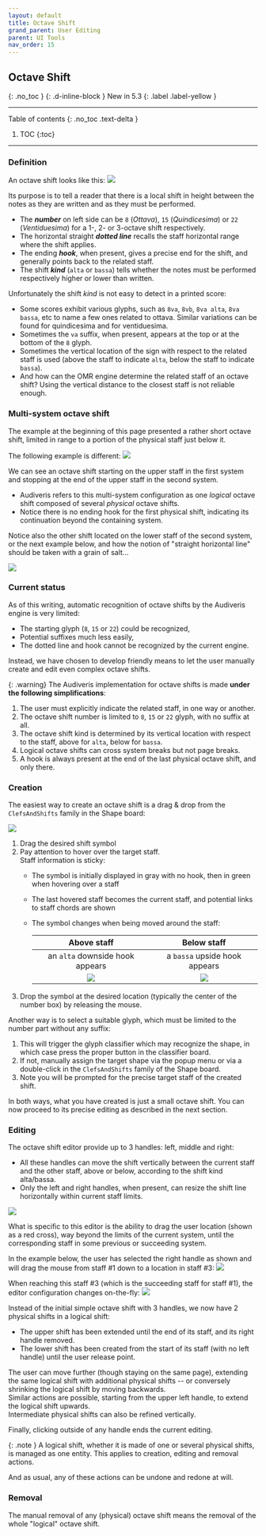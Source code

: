 ```yaml
---
layout: default
title: Octave Shift
grand_parent: User Editing
parent: UI Tools
nav_order: 15
---
```

## Octave Shift
{: .no_toc }
{: .d-inline-block }
New in 5.3
{: .label .label-yellow }

---
Table of contents
{: .no_toc .text-delta }

1. TOC
{:toc}
---

### Definition

An octave shift looks like this:
![](../assets/images/octave_shift.png)

Its purpose is to tell a reader that there is a local shift in height between the notes
as they are written and as they must be performed.
- The _**number**_ on left side can be `8` (_Ottava_), `15` (_Quindicesima_) or
`22` (_Ventiduesima_) for a 1-, 2- or 3-octave shift respectively.
- The horizontal straight _**dotted line**_ recalls the staff horizontal range where the shift applies.
- The ending _**hook**_, when present, gives a precise end for the shift,
and generally points back to the related staff.
- The shift _**kind**_ (`alta` or `bassa`) tells whether the notes must be performed  respectively
higher or lower than written.

Unfortunately the shift *kind* is not easy to detect in a printed score:
- Some scores exhibit various glyphs, such as `8va`, `8vb`, `8va alta`, `8va bassa`, etc
to name a few ones related to ottava.
  Similar variations can be found for quindicesima and for ventiduesima.
- Sometimes the `va` suffix, when present, appears at the top or at the bottom of the `8` glyph.
- Sometimes the vertical location of the sign with respect to the related staff is used
  (above the staff to indicate `alta`, below the staff to indicate `bassa`).
- And how can the OMR engine determine the related staff of an octave shift?
  Using the vertical distance to the closest staff is not reliable enough.

### Multi-system octave shift

The example at the beginning of this page presented a rather short octave shift,
limited in range to a portion of the physical staff just below it.

The following example is different:
![](../assets/images/octave_shift_multi.png)

We can see an octave shift starting on the upper staff in the first system and stopping at the end of the upper
staff in the second system.
- Audiveris refers to this multi-system configuration as one _logical_ octave shift composed of
several _physical_ octave shifts.
- Notice there is no ending hook for the first physical shift, indicating its continuation
beyond the containing system.

Notice also the other shift located on the lower staff of the second system, or the next example below, and how the notion of "straight horizontal line" should be taken with a grain of salt...

![](../assets/images/octave_shift_stairs.png)

### Current status

As of this writing, automatic recognition of octave shifts by the Audiveris engine is very limited:
- The starting glyph (`8`, `15` or `22`) could be recognized,
- Potential suffixes much less easily,
- The dotted line and hook cannot be recognized by the current engine.

Instead, we have chosen to develop friendly means to let the user manually create and edit
even complex octave shifts.

{: .warning}
The Audiveris implementation for octave shifts is made **under the following simplifications**:   
1. The user must explicitly indicate the related staff, in one way or another.   
2. The octave shift number is limited to `8`, `15` or `22` glyph, with no suffix at all.   
3. The octave shift kind is determined by its vertical location with respect to the staff,
above for `alta`, below for `bassa`.   
4. Logical octave shifts can cross system breaks but not page breaks.   
5. A hook is always present at the end of the last physical octave shift, and only there.

### Creation

The easiest way to create an octave shift is a drag & drop from the `ClefsAndShifts` family in the
Shape board:

![](../assets/images/clefs_and_shifts.png)

1. Drag the desired shift symbol
2. Pay attention to hover over the target staff.    
   Staff information is sticky:
   - The symbol is initially displayed in gray with no hook, then in green when hovering over a staff
   - The last hovered staff becomes the current staff, and potential links to staff chords are shown
   - The symbol changes when being moved around the staff:   

     | Above staff | Below staff |
     | :---: | :---: |
     | an `alta` downside hook appears | a `bassa` upside hook appears |
     | ![](../assets/images/octave_shift_above.png) | ![](../assets/images/octave_shift_below.png)|
3. Drop the symbol at the desired location (typically the center of the number box) by releasing the mouse.

Another way is to select a suitable glyph, which must be limited to the number part
without any suffix:   
1. This will trigger the glyph classifier which may recognize the shape, in which case press
the proper button in the classifier board.   
2. If not, manually assign the target shape via the popup menu or via a double-click in the
`ClefsAndShifts` family of the Shape board.   
3. Note you will be prompted for the precise target staff of the created shift.

In both ways, what you have created is just a small octave shift.
You can now proceed to its precise editing as described in the next section.

### Editing

The octave shift editor provide up to 3 handles: left, middle and right:   
- All these handles can move the shift vertically between the current staff and the other staff,
  above or below, according to the shift kind alta/bassa.
- Only the left and right handles, when present, can resize the shift line horizontally within
  current staff limits.

![](../assets/images/octave_shift_edited.png)

What is specific to this editor is the ability to drag the user location (shown as a red cross),
way beyond the limits of the current system, until the corresponding staff in some previous or 
succeeding system.

In the example below, the user has selected the right handle as shown and will drag the mouse from
staff #1 down to a location in staff #3:
![](../assets/images/octave_shift_before_drag.png)

When reaching this staff #3 (which is the succeeding staff for staff #1), the editor configuration
changes on-the-fly:
![](../assets/images/octave_shift_after_drag.png)

Instead of the initial simple octave shift with 3 handles, we now have 2 physical shifts
in a logical shift:
- The upper shift has been extended until the end of its staff, and its right handle removed.
- The lower shift has been created from the start of its staff (with no left handle)
  until the user release point.

The user can move further (though staying on the same page), extending the same logical shift
with additional physical shifts -- or conversely shrinking the logical shift by moving backwards.   
Similar actions are possible, starting from the upper left handle, to extend the logical shift
upwards.   
Intermediate physical shifts can also be refined vertically.

Finally, clicking outside of any handle ends the current editing.

{: .note }
A logical shift, whether it is made of one or several physical shifts, is managed as one
entity. This applies to creation, editing and removal actions.

And as usual, any of these actions can be undone and redone at will.

### Removal

The manual removal of any (physical) octave shift means the removal of the whole "logical" octave shift.
